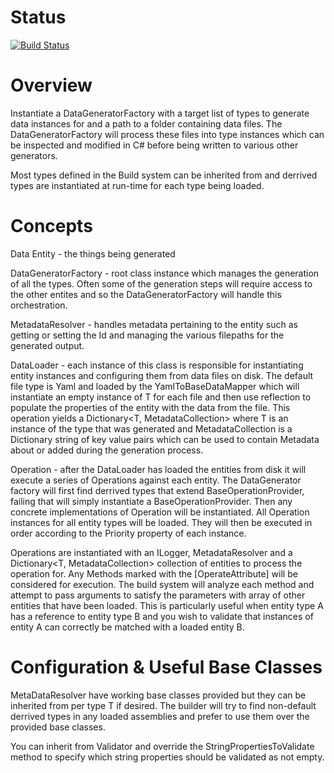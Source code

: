 # Status

[![Build Status](https://goatstruck.visualstudio.com/PtahBuilder/_apis/build/status/alonghurst.ptahbuilder?branchName=master)](https://goatstruck.visualstudio.com/PtahBuilder/_build/latest?definitionId=5&branchName=master)

# Overview

Instantiate a DataGeneratorFactory with a target list of types to generate data instances for and a path to a folder containing data files. The DataGeneratorFactory will process these files into type instances which can be inspected and modified in C# before being written to various other generators.

Most types defined in the Build system can be inherited from and derrived types are instantiated at run-time for each type being loaded.

# Concepts

Data Entity - the things being generated

DataGeneratorFactory - root class instance which manages the generation of all the types. Often some of the generation steps will require access to the other entites and so the DataGeneratorFactory will handle this orchestration.

MetadataResolver - handles metadata pertaining to the entity such as getting or setting the Id and managing the various filepaths for the generated output.

DataLoader - each instance of this class is responsible for instantiating entity instances and configuring them from data files on disk. The default file type is Yaml and loaded by the YamlToBaseDataMapper<T> which will instantiate an empty instance of T for each file and then use reflection to populate the properties of the entity with the data from the file. This operation yields a Dictionary<T, MetadataCollection> where T is an instance of the type that was generated and MetadataCollection is a Dictionary string of key value pairs which can be used to contain Metadata about or added during the generation process.

Operation - after the DataLoader has loaded the entities from disk it will execute a series of Operations against each entity. The DataGenerator factory will first find derrived types that extend BaseOperationProvider<T>, failing that will simply instantiate a BaseOperationProvider<T>. Then any concrete implementations of Operation will be instantiated. All Operation instances for all entity types will be loaded. They will then be executed in order according to the Priority property of each instance. 

Operations are instantiated with an ILogger, MetadataResolver<T> and a Dictionary<T, MetadataCollection> collection of entities to process the operation for. Any Methods marked with the [OperateAttribute] will be considered for execution. The build system will analyze each method and attempt to pass arguments to satisfy the parameters with  array of other entities that have been loaded. This is particularly useful when entity type A has a reference to entity type B and you wish to validate that instances of entity A can correctly be matched with a loaded entity B.

# Configuration & Useful Base Classes

MetaDataResolver<T> have working base classes provided but they can be inherited from per type T if desired. The builder will try to find non-default derrived types in any loaded assemblies and prefer to use them over the provided base classes.

You can inherit from Validator<T> and override the StringPropertiesToValidate method to specify which string properties should be validated as not empty.

